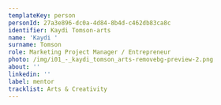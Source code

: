 ```yaml
---
templateKey: person
personId: 27a3e896-dc0a-4d84-8b4d-c462db83ca8c
identifier: Kaydi Tomson-arts
name: 'Kaydi '
surname: Tomson
role: Marketing Project Manager / Entrepreneur
photo: /img/i01_-_kaydi_tomson_arts-removebg-preview-2.png
about: ''
linkedin: ''
label: mentor
tracklist: Arts & Creativity
---
```

